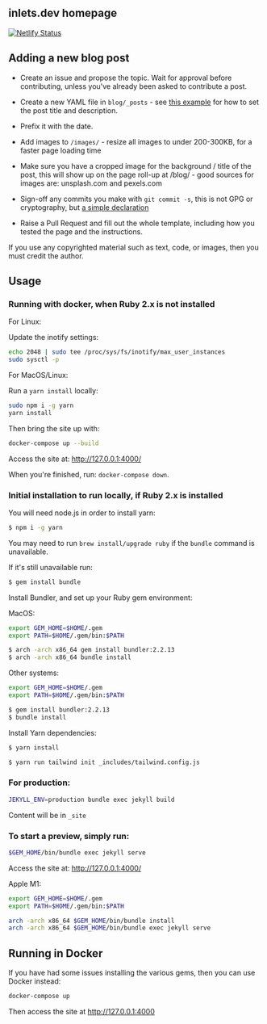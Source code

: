 ## inlets.dev homepage

[![Netlify Status](https://api.netlify.com/api/v1/badges/fd9c25fb-865c-481e-adcf-90f6a0a7a0cc/deploy-status)](https://app.netlify.com/sites/inlets-dev/deploys)

## Adding a new blog post

* Create an issue and propose the topic. Wait for approval before contributing, unless you've already been asked to contribute a post.

* Create a new YAML file in `blog/_posts` - see [this example](https://github.com/alexellis/inlets.dev/blob/master/blog/_posts/2020-10-29-preparing-docker-hub-rate-limits.md) for how to set the post title and description.

* Prefix it with the date.

* Add images to `/images/` - resize all images to under 200-300KB, for a faster page loading time

* Make sure you have a cropped image for the background / title of the post, this will show up on the page roll-up at /blog/ - good sources for images are: unsplash.com and pexels.com

* Sign-off any commits you make with `git commit -s`, this is not GPG or cryptography, but [a simple declaration](https://en.wikipedia.org/wiki/Developer_Certificate_of_Origin)

* Raise a Pull Request and fill out the whole template, including how you tested the page and the instructions.

If you use any copyrighted material such as text, code, or images, then you must credit the author.

## Usage

### Running with docker, when Ruby 2.x is not installed

For Linux:

Update the inotify settings:

```bash
echo 2048 | sudo tee /proc/sys/fs/inotify/max_user_instances
sudo sysctl -p
```

For MacOS/Linux:

Run a `yarn install` locally:

```bash
sudo npm i -g yarn
yarn install
```

Then bring the site up with:

```bash
docker-compose up --build
```

Access the site at: http://127.0.0.1:4000/

When you're finished, run: `docker-compose down`.

### Initial installation to run locally, if Ruby 2.x is installed

You will need node.js in order to install yarn:

```bash
$ npm i -g yarn
```

You may need to run `brew install/upgrade ruby` if the `bundle` command is unavailable.

If it's still unavailable run:

```bash
$ gem install bundle
```

Install Bundler, and set up your Ruby gem environment:

MacOS:

```bash
export GEM_HOME=$HOME/.gem
export PATH=$HOME/.gem/bin:$PATH

$ arch -arch x86_64 gem install bundler:2.2.13
$ arch -arch x86_64 bundle install
```

Other systems:

```bash
export GEM_HOME=$HOME/.gem
export PATH=$HOME/.gem/bin:$PATH

$ gem install bundler:2.2.13
$ bundle install
```

Install Yarn dependencies:

```bash
$ yarn install

$ yarn run tailwind init _includes/tailwind.config.js
```

### For production:

```bash
JEKYLL_ENV=production bundle exec jekyll build
```

Content will be in `_site`

### To start a preview, simply run:

```bash
$GEM_HOME/bin/bundle exec jekyll serve
```

Access the site at: http://127.0.0.1:4000/

Apple M1:

```bash
export GEM_HOME=$HOME/.gem
export PATH=$HOME/.gem/bin:$PATH

arch -arch x86_64 $GEM_HOME/bin/bundle install
arch -arch x86_64 $GEM_HOME/bin/bundle exec jekyll serve
```

## Running in Docker

If you have had some issues installing the various gems, then you can use Docker instead:

```bash
docker-compose up
```

Then access the site at http://127.0.0.1:4000


